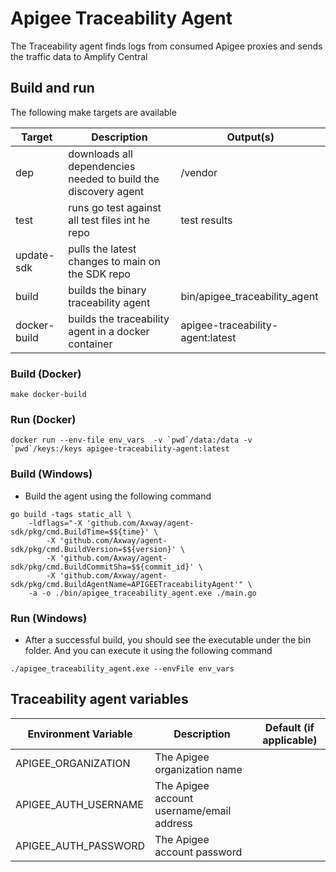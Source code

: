 # Apigee Traceability Agent

The Traceability agent finds logs from consumed Apigee proxies and sends the traffic data to Amplify Central

## Build and run

The following make targets are available

| Target       | Description                                                    | Output(s)                        |
|--------------|----------------------------------------------------------------|----------------------------------|
| dep          | downloads all dependencies needed to build the discovery agent | /vendor                          |
| test         | runs go test against all test files int he repo                | test results                     |
| update-sdk   | pulls the latest changes to main on the SDK repo               |                                  |
| build        | builds the binary traceability agent                           | bin/apigee_traceability_agent    |
| docker-build | builds the traceability agent in a docker container            | apigee-traceability-agent:latest |

### Build (Docker)

```
make docker-build
```

### Run (Docker)

```
docker run --env-file env_vars  -v `pwd`/data:/data -v `pwd`/keys:/keys apigee-traceability-agent:latest
```

### Build (Windows)

* Build the agent using the following command

```shell
go build -tags static_all \
    -ldflags="-X 'github.com/Axway/agent-sdk/pkg/cmd.BuildTime=$${time}' \
        -X 'github.com/Axway/agent-sdk/pkg/cmd.BuildVersion=$${version}' \
        -X 'github.com/Axway/agent-sdk/pkg/cmd.BuildCommitSha=$${commit_id}' \
        -X 'github.com/Axway/agent-sdk/pkg/cmd.BuildAgentName=APIGEETraceabilityAgent'" \
    -a -o ./bin/apigee_traceability_agent.exe ./main.go
```

### Run (Windows)

* After a successful build, you should see the executable under the bin folder.   And you can execute it using the following command

```shell
./apigee_traceability_agent.exe --envFile env_vars
```

## Traceability agent variables

| Environment Variable | Description                               | Default (if applicable) |
|----------------------|-------------------------------------------|-------------------------|
| APIGEE_ORGANIZATION  | The Apigee organization name              |                         |
| APIGEE_AUTH_USERNAME | The Apigee account username/email address |                         |
| APIGEE_AUTH_PASSWORD | The Apigee account password               |                         |
